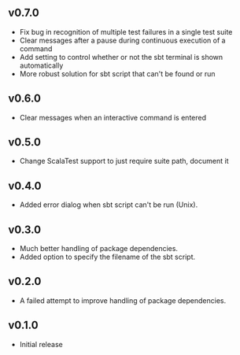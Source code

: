 ## v0.7.0
* Fix bug in recognition of multiple test failures in a single test suite
* Clear messages after a pause during continuous execution of a command
* Add setting to control whether or not the sbt terminal is shown automatically
* More robust solution for sbt script that can't be found or run

## v0.6.0
* Clear messages when an interactive command is entered

## v0.5.0
* Change ScalaTest support to just require suite path, document it

## v0.4.0
* Added error dialog when sbt script can't be run (Unix).

## v0.3.0
* Much better handling of package dependencies.
* Added option to specify the filename of the sbt script.

## v0.2.0
* A failed attempt to improve handling of package dependencies.

## v0.1.0
* Initial release
